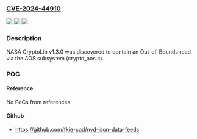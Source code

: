 ### [CVE-2024-44910](https://cve.mitre.org/cgi-bin/cvename.cgi?name=CVE-2024-44910)
![](https://img.shields.io/static/v1?label=Product&message=n%2Fa&color=blue)
![](https://img.shields.io/static/v1?label=Version&message=n%2Fa&color=blue)
![](https://img.shields.io/static/v1?label=Vulnerability&message=n%2Fa&color=brighgreen)

### Description

NASA CryptoLib v1.3.0 was discovered to contain an Out-of-Bounds read via the AOS subsystem (crypto_aos.c).

### POC

#### Reference
No PoCs from references.

#### Github
- https://github.com/fkie-cad/nvd-json-data-feeds


